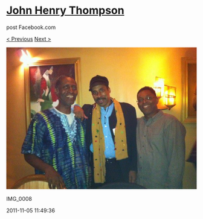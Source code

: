 # [John Henry Thompson](../README.md)
post Facebook.com

[< Previous](2011-11-20-1.md) [Next >](2011-11-05-3.md)

[![](../media/2011-11-05/Nari-we-the-people-IMG_0008.jpg)](../README.md)

IMG_0008

2011-11-05 11:49:36
